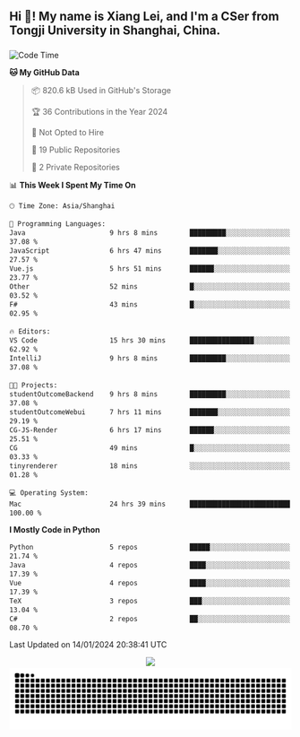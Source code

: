 <h2 align="left">Hi 👋! My name is Xiang Lei, and I'm a CSer from Tongji University in Shanghai, China.</h2>

###

<!--START_SECTION:waka-->
![Code Time](http://img.shields.io/badge/Code%20Time-440%20hrs%2033%20mins-blue)

**🐱 My GitHub Data** 

> 📦 820.6 kB Used in GitHub's Storage 
 > 
> 🏆 36 Contributions in the Year 2024
 > 
> 🚫 Not Opted to Hire
 > 
> 📜 19 Public Repositories 
 > 
> 🔑 2 Private Repositories 
 > 
📊 **This Week I Spent My Time On** 

```text
🕑︎ Time Zone: Asia/Shanghai

💬 Programming Languages: 
Java                     9 hrs 8 mins        █████████░░░░░░░░░░░░░░░░   37.08 % 
JavaScript               6 hrs 47 mins       ███████░░░░░░░░░░░░░░░░░░   27.57 % 
Vue.js                   5 hrs 51 mins       ██████░░░░░░░░░░░░░░░░░░░   23.77 % 
Other                    52 mins             █░░░░░░░░░░░░░░░░░░░░░░░░   03.52 % 
F#                       43 mins             █░░░░░░░░░░░░░░░░░░░░░░░░   02.95 % 

🔥 Editors: 
VS Code                  15 hrs 30 mins      ████████████████░░░░░░░░░   62.92 % 
IntelliJ                 9 hrs 8 mins        █████████░░░░░░░░░░░░░░░░   37.08 % 

🐱‍💻 Projects: 
studentOutcomeBackend    9 hrs 8 mins        █████████░░░░░░░░░░░░░░░░   37.08 % 
studentOutcomeWebui      7 hrs 11 mins       ███████░░░░░░░░░░░░░░░░░░   29.19 % 
CG-JS-Render             6 hrs 17 mins       ██████░░░░░░░░░░░░░░░░░░░   25.51 % 
CG                       49 mins             █░░░░░░░░░░░░░░░░░░░░░░░░   03.33 % 
tinyrenderer             18 mins             ░░░░░░░░░░░░░░░░░░░░░░░░░   01.28 % 

💻 Operating System: 
Mac                      24 hrs 39 mins      █████████████████████████   100.00 % 
```

**I Mostly Code in Python** 

```text
Python                   5 repos             █████░░░░░░░░░░░░░░░░░░░░   21.74 % 
Java                     4 repos             ████░░░░░░░░░░░░░░░░░░░░░   17.39 % 
Vue                      4 repos             ████░░░░░░░░░░░░░░░░░░░░░   17.39 % 
TeX                      3 repos             ███░░░░░░░░░░░░░░░░░░░░░░   13.04 % 
C#                       2 repos             ██░░░░░░░░░░░░░░░░░░░░░░░   08.70 % 
```




 Last Updated on 14/01/2024 20:38:41 UTC
<!--END_SECTION:waka-->

<div align="center">
  <img src="https://github-readme-stats.vercel.app/api?username=Lei00764&show_icons=true&theme=radical" />
 </div>

 <div align="center">

<picture>
  <source media="(prefers-color-scheme: dark)" srcset="https://raw.githubusercontent.com/Lei00764/Lei00764/output/github-contribution-grid-snake-dark.svg">
  <source media="(prefers-color-scheme: light)" srcset="https://raw.githubusercontent.com/Lei00764/Lei00764/output/github-contribution-grid-snake.svg">
  <img alt="github contribution grid snake animation" src="https://raw.githubusercontent.com/Lei00764/Lei00764/output/github-contribution-grid-snake.svg">
</picture>

</div>




